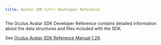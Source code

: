 ```yaml
---
title: Avatar SDK C/C++ Developer Reference
---
```


The Oculus Avatar SDK Developer Reference contains detailed information about the data structures and files included with the SDK.

See [Oculus Avatar SDK Reference Manual 1.29](/reference/avatar/1.29/).
